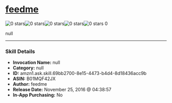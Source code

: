 # [feedme](http://alexa.amazon.com/#skills/amzn1.ask.skill.69bb2700-8e15-4473-b4d4-8d18436acc9b)
![0 stars](../../images/ic_star_border_black_18dp_1x.png)![0 stars](../../images/ic_star_border_black_18dp_1x.png)![0 stars](../../images/ic_star_border_black_18dp_1x.png)![0 stars](../../images/ic_star_border_black_18dp_1x.png)![0 stars](../../images/ic_star_border_black_18dp_1x.png) 0

null

***

### Skill Details

* **Invocation Name:** null
* **Category:** null
* **ID:** amzn1.ask.skill.69bb2700-8e15-4473-b4d4-8d18436acc9b
* **ASIN:** B01MQF42JX
* **Author:** feedme
* **Release Date:** November 25, 2016 @ 04:38:57
* **In-App Purchasing:** No
